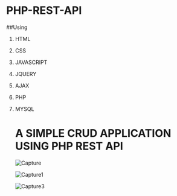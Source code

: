 # PHP-REST-API
##Using
1. HTML
2. CSS
3. JAVASCRIPT
4. JQUERY
5. AJAX
6. PHP
7. MYSQL

   # A SIMPLE CRUD APPLICATION USING PHP REST API

   ![Capture](https://github.com/GitHubsantu/PHP-REST-API/assets/74730415/7f7f17e5-43db-498c-9208-f7324a2e8c6a)

   ![Capture1](https://github.com/GitHubsantu/PHP-REST-API/assets/74730415/3fff5130-b772-4713-bc87-d9d93dd17dc8)


   ![Capture3](https://github.com/GitHubsantu/PHP-REST-API/assets/74730415/0df07dec-361c-407a-bb73-3f24a1d50d69)



